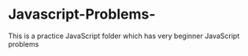 # Javascript-Problems-
This is a practice JavaScript folder which has very beginner JavaScript problems
